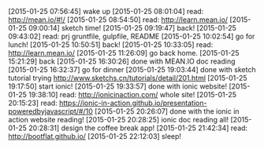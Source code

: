 [2015-01-25 07:56:45] wake up
[2015-01-25 08:01:04] read: http://mean.io/#!/
[2015-01-25 08:54:50] read: http://learn.mean.io/
[2015-01-25 09:00:14] sketch time!
[2015-01-25 09:19:47] back!
[2015-01-25 09:43:02] read: prj gruntfile, gulpfile, README
[2015-01-25 10:02:54] go for lunch!
[2015-01-25 10:50:51] back!
[2015-01-25 10:33:05] read: http://learn.mean.io/
[2015-01-25 11:26:09] go back home.
[2015-01-25 15:21:29] back
[2015-01-25 16:30:26] done with MEAN.IO doc reading
[2015-01-25 16:32:37] go for dinner
[2015-01-25 19:03:44] done with sketch tutorial trying http://www.sketchs.cn/tutorials/detail/201.html
[2015-01-25 19:17:50] start ionic!
[2015-01-25 19:33:57] done with ionic website!
[2015-01-25 19:38:10] read: http://ionicinaction.com/ whole site!
[2015-01-25 20:15:23] read: https://ionic-in-action.github.io/presentation-poweredbyjavascript/#/10
[2015-01-25 20:26:07] done with the ionic in action website reading!
[2015-01-25 20:28:25] ionic doc reading all!
[2015-01-25 20:28:31] design the coffee break app!
[2015-01-25 21:42:34] read: http://bootflat.github.io/
[2015-01-25 22:12:03] sleep!